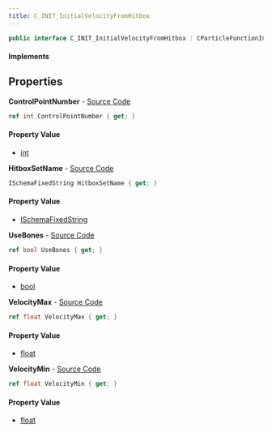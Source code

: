 ```yaml
---
title: C_INIT_InitialVelocityFromHitbox
---
```


```csharp
public interface C_INIT_InitialVelocityFromHitbox : CParticleFunctionInitializer, CParticleFunction, ISchemaClass<CParticleFunction>, ISchemaClass<CParticleFunctionInitializer>, ISchemaClass<C_INIT_InitialVelocityFromHitbox>, ISchemaField, ISchemaClass, INativeHandle
```

#### Implements

## Properties

**ControlPointNumber** - [Source Code](https://github.com/swiftly-solution/swiftlys2/blob/master/managed/src/SwiftlyS2.Generated/Schemas/Interfaces/C_INIT_InitialVelocityFromHitbox.cs#L20)

```csharp
ref int ControlPointNumber { get; }
```

#### Property Value

- [int](https://learn.microsoft.com/dotnet/api/system.int32)

**HitboxSetName** - [Source Code](https://github.com/swiftly-solution/swiftlys2/blob/master/managed/src/SwiftlyS2.Generated/Schemas/Interfaces/C_INIT_InitialVelocityFromHitbox.cs#L22)

```csharp
ISchemaFixedString HitboxSetName { get; }
```

#### Property Value

- [ISchemaFixedString](/docs/api/shared/schemas/ischemafixedstring)

**UseBones** - [Source Code](https://github.com/swiftly-solution/swiftlys2/blob/master/managed/src/SwiftlyS2.Generated/Schemas/Interfaces/C_INIT_InitialVelocityFromHitbox.cs#L24)

```csharp
ref bool UseBones { get; }
```

#### Property Value

- [bool](https://learn.microsoft.com/dotnet/api/system.boolean)

**VelocityMax** - [Source Code](https://github.com/swiftly-solution/swiftlys2/blob/master/managed/src/SwiftlyS2.Generated/Schemas/Interfaces/C_INIT_InitialVelocityFromHitbox.cs#L18)

```csharp
ref float VelocityMax { get; }
```

#### Property Value

- [float](https://learn.microsoft.com/dotnet/api/system.single)

**VelocityMin** - [Source Code](https://github.com/swiftly-solution/swiftlys2/blob/master/managed/src/SwiftlyS2.Generated/Schemas/Interfaces/C_INIT_InitialVelocityFromHitbox.cs#L16)

```csharp
ref float VelocityMin { get; }
```

#### Property Value

- [float](https://learn.microsoft.com/dotnet/api/system.single)

